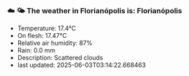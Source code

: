 ### ☁️ 🌤️  The weather in Florianópolis is: Florianópolis

- Temperature: 17.4°C
- On flesh: 17.47°C
- Relative air humidity: 87%
- Rain: 0.0 mm
- Description: Scattered clouds
- last updated: 2025-06-03T03:14:22.668463
